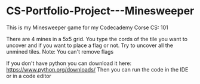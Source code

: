 # CS-Portfolio-Project---Minesweeper
This is my Minesweeper game for my Codecademy Corse CS: 101

There are 4 mines in a 5x5 grid. 
You type the cords of the tile you want to uncover and if you want to place a flag or not. 
Try to uncover all the unmined tiles.
Note: You can't remove flags

If you don't have python you can download it here: https://www.python.org/downloads/
Then you can run the code in the IDE or in a code editor
